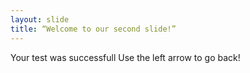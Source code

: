 ```yaml
---
layout: slide
title: “Welcome to our second slide!”
---
```

Your test was successfull
Use the left arrow to go back!
